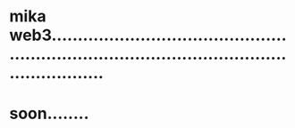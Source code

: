 # mika web3....................................................................................................................
# soon........
